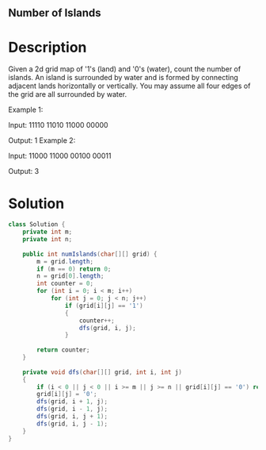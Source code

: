 Number of Islands
---

# Description
Given a 2d grid map of '1's (land) and '0's (water), count the number of islands. An island is surrounded by water and is formed by connecting adjacent lands horizontally or vertically. You may assume all four edges of the grid are all surrounded by water.

Example 1:

Input:
11110
11010
11000
00000

Output: 1
Example 2:

Input:
11000
11000
00100
00011

Output: 3


# Solution
```java
class Solution {
    private int m;
    private int n;
   
    public int numIslands(char[][] grid) {
        m = grid.length;
        if (m == 0) return 0;
        n = grid[0].length;
        int counter = 0;
        for (int i = 0; i < m; i++)
            for (int j = 0; j < n; j++)
                if (grid[i][j] == '1')
                {
                    counter++;
                    dfs(grid, i, j);
                }
        
        return counter;
    }
    
    private void dfs(char[][] grid, int i, int j)
    {
        if (i < 0 || j < 0 || i >= m || j >= n || grid[i][j] == '0') return;
        grid[i][j] = '0';
        dfs(grid, i + 1, j);
        dfs(grid, i - 1, j);
        dfs(grid, i, j + 1);
        dfs(grid, i, j - 1);
    }
}
```
